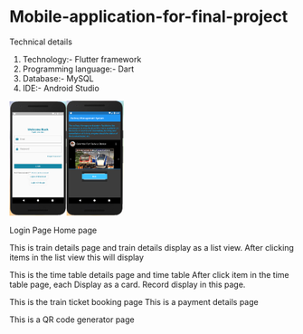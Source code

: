 # Mobile-application-for-final-project

Technical details

1. Technology:- Flutter framework
2. Programming language:- Dart
3. Database:- MySQL
4. IDE:- Android Studio


<img src="FronentImages/loginpage.PNG" width="20%"><img src="FronentImages/homepage.PNG" width="20%" >



















	
Login Page	Home page	

	





















This is train details page and train details display as a list view.        After clicking items in the list view this will display





	




















This is the time table details page and time table                   After click item in the time table page, each Display as a card.                                                                           Record display in this page.

       
       
       
       
       
       	




















This is the train ticket booking page                                         This is a payment details page







	





















This is a QR code generator page
